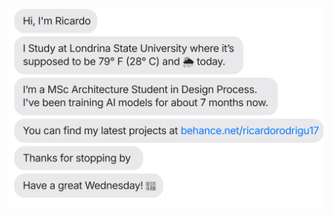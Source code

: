 [![](https://raw.githubusercontent.com/rickkk856/rickkk856/main/chat.svg?token=AAABPWFQB3UQVH67GAPKNRLAXLBQG)](behance.net/ricardorodrigu17)
